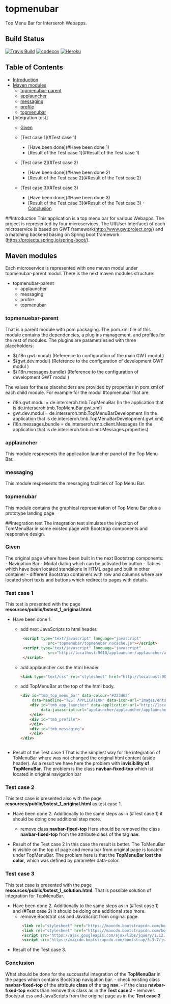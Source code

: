 # topmenubar
Top Menu Bar for Interseroh Webapps.

## Build Status

[![Travis Build](https://travis-ci.org/interseroh/topmenubar.svg?branch=master)](https://travis-ci.org/interseroh/topmenubar)
[![codecov](https://codecov.io/gh/interseroh/topmenubar/branch/master/graph/badge.svg)](https://codecov.io/gh/interseroh/topmenubar)
[![Heroku](https://heroku-badge.herokuapp.com/?app=topmenubar&root=/topmenubar/topmenubar.html)](https://topmenubar.herokuapp.com/topmenubar/topmenubar.html)


## Table of Contents
- [Introduction](#introduction)
- [Maven modules](#maven-modules)
  - [topmenubar-parent](#topmnuebar-parent)
  - [applauncher](#applauncher)
  - [messaging](#messaging)
  - [profile](#profile)
  - [topmenubar](#topmenubar)
- [Integration test]
  - [Given](#Given)
  
  - [Test case 1](#Test case 1)
    - [Have been done](#Have been done 1)
    - [Result of the Test case 1](#Result of the Test case 1)
  - [Test case 2](#Test case 2)
    - [Have been done](#Have been done 2)
    - [Result of the Test case 2](#Result of the Test case 2)
  - [Test case 3](#Test case 3)
    - [Have been done](#Have been done 3)
    - [Result of the Test case 3](#Result of the Test case 3)
  -[Conclusion](#Conclusion) 

##Introduction
This application is a top menu bar for various Webapps. The project is represented by four microservices.
The UI(User Interface) of each microservice is based on GWT framework(http://www.gwtproject.org/) and a matching
backend basing on Spring boot framework (https://projects.spring.io/spring-boot/).

## Maven modules
Each microservice is represented with one maven modul under topmenubar-parent modul.
There is the next maven modules structure:

 - topmenubar-parent
   - applauncher
   - messaging
   - profile
   - topmenubar

 ### topmenuebar-parent
 That is a parent module with pom packaging. The pom.xml file of this module contains the dependencies, a plug ins management, and profiles for the rest of modules.
 The plugins are parametriesied with three placeholders:

 - ${i18n.gwt.modul} (Reference to configuration of the main GWT modul )
 - ${gwt.dev.modul} (Reference to the configuration of development GWT modul )
 - ${i18n.messages.bundle} (Reference to the configuration of development GWT modul )

 The values for these placeholders are provided by properties in pom.xml of each child module.
 For example for the modul #topmenubar that are:
  - i18n.gwt.modul = de.interseroh.tmb.TopMenuBar (In the application that is de.interseroh.tmb.TopMenuBar.gwt.xml)
  - gwt.dev.modul = de.interseroh.tmb.TopMenuBarDevelopment (In the application that is de.interseroh.tmb.TopMenuBarDevelopment.gwt.xml)
  - i18n.messages.bundle = de.interseroh.tmb.client.Messages (In the application that is de.interseroh.tmb.client.Messages.properties)


 ### applauncher
 This module respresents the application launcher panel of the Top Menu Bar.

 ### messaging
 This module respresents the messaging facilities of Top Menu Bar.

 ### topmenubar
 This module contains the graphical representation of Top Menu Bar plus a prototype landing page

##Integration test
The integration test simulates the injection of TomMenuBar in some existed page
 with Bootstrap components and responsive design.
 
   ### Given 
   The original page where have been built in the next Bootstrap components:
      - Navigation Bar
      - Modal dialog which can be activated by button 
      - Tables which have been located standalone in HTML page and built in other container
      - different Bootstrap containers with row and columns where are located short texts and 
        buttons which redirect to pages with details.
    
   ### Test case 1
   This test is presented with the page **resources/public/bstest_1_original.html**.
   
   - Have been done 1.
        - add next JavaScripts to html header.
           ```html
            <script type="text/javascript" language="javascript"
                       src="topmenubar/topmenubar.nocache.js"></script>
            <script type="text/javascript" language="javascript"
                       src="http://localhost:9010/applauncher/applauncher/applauncher.nocache.js">
            </script>
            ```
        - add applauncher css the html header
       
            ```html
            <link type="text/css" rel="stylesheet" href="http://localhost:9010/applauncher/applauncher.css">
            ```
    
        - add TopMenuBar at the top of the html body.
       
            ```html
            <div id="tmb_top_menu_bar" data-colour="#223d62"
                 data-headline="TEST APPLICATION" data-icon-url="images/entsorger-logo.png">
                <div id="tmb_app_launcher" data-application-url="http://localhost:9010/"
                     data-javascript-url="applauncher/applauncher/applauncher.nocache.js">
                </div>
                <div id="tmb_profile">
                </div>
                <div id="tmb_messaging">
                </div>
            </div>
        ```
      
   - Result of the Test case 1
        That is the simplest way for the integration of ToMenuBar where was not changed the original html
        content (aside header).
        As a result we have here the  problem with **invisibility of TopMenuBar**. 
        The problem is the class **navbar-fixed-top** which ist located in original navigation bar
        
  ### Test case 2
  
   This test case is presented also with the page **resources/public/bstest_1_original.html** as test case 1.
   
   - Have been done 2.
       Additionally to the same steps as in (#Test case 1) it should be doing one additional step more.
       - remove class **navbar-fixed-top**
         Here should be removed the class **navbar-fixed-top** from the attribute class of the tag **nav**.
         
   - Result of the Test case 2
   In this case the result is better. The ToMenuBar is visible on the top of page and menu bar from original page 
   is located under TopMenuBar.
   The problem here is that the **TopMenuBar lost the color**, which was defined by parameter data-color.
   
   ### Test case 3
   This test case is presented  with the page **resources/public/bstest_1_solution.html**.
   That is possible solution of integration for TopMenuBar.
   
   - Have been done 2.
    Additionally to the same steps as in (#Test case 1) and (#Test case 2) it should be doing one additional step more.
      - remove Bootstrat css and JavaScript from original page.
      ```html
          <link rel="stylesheet" href="https://maxcdn.bootstrapcdn.com/bootstrap/3.3.7/css/bootstrap.min.css" integrity="sha384-BVYiiSIFeK1dGmJRAkycuHAHRg32OmUcww7on3RYdg4Va+PmSTsz/K68vbdEjh4u" crossorigin="anonymous">
          <link rel="stylesheet" href="https://maxcdn.bootstrapcdn.com/bootstrap/3.3.7/css/bootstrap-theme.min.css" integrity="sha384-rHyoN1iRsVXV4nD0JutlnGaslCJuC7uwjduW9SVrLvRYooPp2bWYgmgJQIXwl/Sp" crossorigin="anonymous">
          <script src="https://ajax.googleapis.com/ajax/libs/jquery/1.12.4/jquery.min.js"></script>
          <script src="https://maxcdn.bootstrapcdn.com/bootstrap/3.3.7/js/bootstrap.min.js" integrity="sha384-Tc5IQib027qvyjSMfHjOMaLkfuWVxZxUPnCJA7l2mCWNIpG9mGCD8wGNIcPD7Txa" crossorigin="anonymous"></script>
      ```
   - Result of the Test case 3.
      
   ### Conclusion   
   What should be done for the successful integration of the **TopMenuBar** in the pages which contains
    Bootstrap navigation bar.
    - check existing class **navbar-fixed-top** of the attribute **class** of the tag **nav**.
    - if the class **navbar-fixed-top** exists than remove this class as in the **Test case 2**
    - removes Bootstrat css and JavaScripts from the original page as in the **Test case 3**
   
      